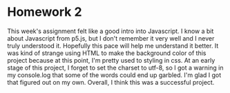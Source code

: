 # Homework 2

This week's assignment felt like a good intro into Javascript. I know a bit about Javascript from p5.js, but I don't remember it very well and I never truly understood it. Hopefully this pace will help me understand it better. It was kind of strange using HTML to make the background color of this project because at this point, I'm pretty used to styling in css. At an early stage of this project, I forget to set the charset to utf-8, so I got a warning in my console.log that some of the words could end up garbled. I'm glad I got that figured out on my own. Overall, I think this was a successful project.
